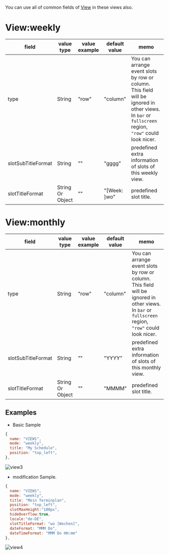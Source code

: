<!-- markdownlint-disable-file MD041 -->
You can use all of common fields of [View](../View.md) in these views also.

# View:weekly

|field |value type |value example |default value |memo |
|---|---|---|---|---|
|type |String |"row" |"column" | You can arrange event slots by row or column. This field will be ignored in other views. In `bar` or `fullscreen` region, `"row"` could look nicer.
|slotSubTitleFormat |String |"" |"gggg" |predefined extra information of slots of this weekly view.
|slotTitleFormat |String Or Object |"" |"[Week: ]wo" |predefined slot title.

# View:monthly
|field |value type |value example |default value |memo |
|---|---|---|---|---|
|type |String |"row" |"column" | You can arrange event slots by row or column. This field will be ignored in other views. In `bar` or `fullscreen` region, `"row"` could look nicer.
|slotSubTitleFormat |String |"" |"YYYY" |predefined extra information of slots of this monthly view.
|slotTitleFormat |String Or Object |"" |"MMMM" |predefined slot title.

## Examples
- Basic Sample
```js
{
  name: "VIEW1",
  mode: "weekly",
  title: "My Schedule",
  position: "top_left",
},
```
![view3](view3.png)
- modification Sample.
```js
{
  name: "VIEW1",
  mode: "weekly",
  title: "Mein Terminplan",
  position: "top_left",
  slotMaxHeight:"180px",
  hideOverflow:true,
  locale:"de-DE",
  slotTitleFormat: "wo [Wochen]",
  dateFormat: "MMM Do",
  dateTimeFormat: "MMM Do HH:mm"
},
```
![view4](view4.png)
